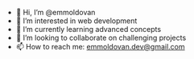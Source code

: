 - 👋 Hi, I’m @emmoldovan
- 👀 I’m interested in web development
- 🌱 I’m currently learning advanced concepts
- 💞️ I’m looking to collaborate on challenging projects
- 📫 How to reach me: emmoldovan.dev@gmail.com

<!---
emmoldovan/emmoldovan is a ✨ special ✨ repository because its `README.md` (this file) appears on your GitHub profile.
You can click the Preview link to take a look at your changes.
--->
